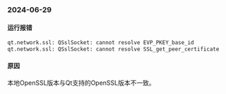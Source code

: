 ### 2024-06-29

#### 运行报错

```cmd
qt.network.ssl: QSslSocket: cannot resolve EVP_PKEY_base_id
qt.network.ssl: QSslSocket: cannot resolve SSL_get_peer_certificate
```
#### 原因

本地OpenSSL版本与Qt支持的OpenSSL版本不一致。